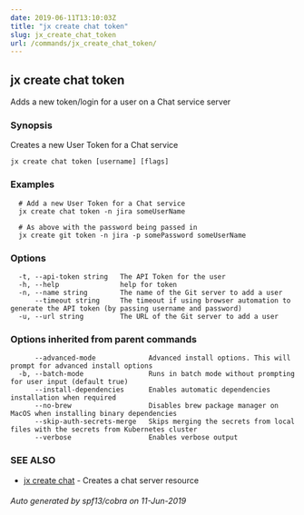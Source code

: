 ```yaml
---
date: 2019-06-11T13:10:03Z
title: "jx create chat token"
slug: jx_create_chat_token
url: /commands/jx_create_chat_token/
---
```

## jx create chat token

Adds a new token/login for a user on a Chat service server

### Synopsis

Creates a new User Token for a Chat service

```
jx create chat token [username] [flags]
```

### Examples

```
  # Add a new User Token for a Chat service
  jx create chat token -n jira someUserName
  
  # As above with the password being passed in
  jx create git token -n jira -p somePassword someUserName
```

### Options

```
  -t, --api-token string   The API Token for the user
  -h, --help               help for token
  -n, --name string        The name of the Git server to add a user
      --timeout string     The timeout if using browser automation to generate the API token (by passing username and password)
  -u, --url string         The URL of the Git server to add a user
```

### Options inherited from parent commands

```
      --advanced-mode             Advanced install options. This will prompt for advanced install options
  -b, --batch-mode                Runs in batch mode without prompting for user input (default true)
      --install-dependencies      Enables automatic dependencies installation when required
      --no-brew                   Disables brew package manager on MacOS when installing binary dependencies
      --skip-auth-secrets-merge   Skips merging the secrets from local files with the secrets from Kubernetes cluster
      --verbose                   Enables verbose output
```

### SEE ALSO

* [jx create chat](/commands/jx_create_chat/)	 - Creates a chat server resource

###### Auto generated by spf13/cobra on 11-Jun-2019
